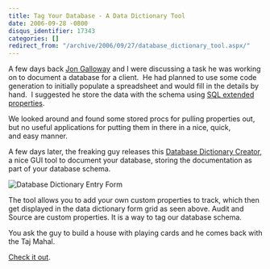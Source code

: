 ```yaml
---
title: Tag Your Database - A Data Dictionary Tool
date: 2006-09-28 -0800
disqus_identifier: 17343
categories: []
redirect_from: "/archive/2006/09/27/database_dictionary_tool.aspx/"
---
```


A few days back [Jon
Galloway](http://weblogs.asp.net/jgalloway/ "Jon Galloway") and I were
discussing a task he was working on to document a database for a
client.  He had planned to use some code generation to initially
populate a spreadsheet and would fill in the details by hand.  I
suggested he store the data with the schema using [SQL extended
properties](http://www.developer.com/db/article.php/3361751 "Using Sql Extended Properties").

We looked around and found some stored procs for pulling properties out,
but no useful applications for putting them in there in a nice, quick,
and easy manner.

A few days later, the freaking guy releases this [Database Dictionary
Creator](http://weblogs.asp.net/jgalloway/archive/2006/09/28/_5B00_Tool_5D00_-Data-Dictionary-Creator-_2D00_-Rapidly-database-documentation.aspx "Document Your Database"),
a nice GUI tool to document your database, storing the documentation as
part of your database schema.

![Database Dictionary Entry
Form](https://haacked.com/images/haacked_com/WindowsLiveWriter/DatabaseDictionaryTool_9823/254444157_d05bbdf9d34.jpg)

The tool allows you to add your own custom properties to track, which
then get displayed in the data dictionary form grid as seen above. Audit
and Source are custom properties. It is a way to tag our database
schema.

You ask the guy to build a house with playing cards and he comes back
with the Taj Mahal.

[Check it
out](http://weblogs.asp.net/jgalloway/archive/2006/09/28/_5B00_Tool_5D00_-Data-Dictionary-Creator-_2D00_-Rapidly-database-documentation.aspx "Data Dictionary Creator").

